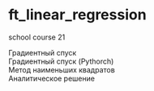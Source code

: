 # ft_linear_regression
school course 21
 
Градиентный спуск  
Градиентный спуск (Pythorch)  
Метод наименьших квадратов  
Аналитическое решение  
